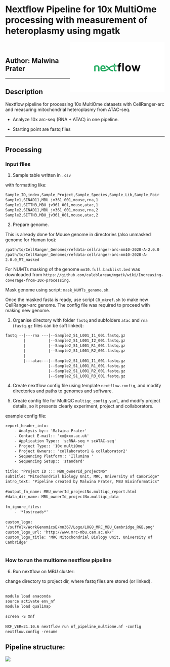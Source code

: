 # Nextflow Pipeline for 10x MultiOme processing with measurement of heteroplasmy using mgatk

<IMG align="right" SRC="Figures/nf_logo.png" width=300px><br>

## Author: Malwina Prater   


--------------

## Description

Nextflow pipeline for processing 10x MultiOme datasets with CellRanger-arc and measuring mitochondrial heteroplasmy from ATAC-seq.

- Analyze 10x arc-seq (RNA + ATAC) in one pipeline.

- Starting point are fastq files



---------------

## Processing


### Input files 

1. Sample table written in `.csv`

with formatting like:

````
Sample_ID,index,Sample_Project,Sample_Species,Sample_Lib,Sample_Pair
Sample1,SINAD11,MBU_jv361_001,mouse,rna,1
Sample1,SITTH3,MBU_jv361_001,mouse,atac,1
Sample2,SINAD11,MBU_jv361_001,mouse,rna,2
Sample2,SITTH3,MBU_jv361_001,mouse,atac,2
````


2. Prepare genome.

This is already done for Mouse genome in directories (also unmasked genome for Human too):

````
/path/to/CellRanger_Genomes/refdata-cellranger-arc-mm10-2020-A-2.0.0
/path/to/CellRanger_Genomes/refdata-cellranger-arc-mm10-2020-A-2.0.0_MT_masked

````

For NUMTs masking of the genome `mm10.full.backlist.bed` was downloaded from `https://github.com/caleblareau/mgatk/wiki/Increasing-coverage-from-10x-processing`.

Mask genome using script: `mask_NUMTs_genome.sh`.

Once the masked fasta is ready, use script `CR_mkref.sh` to make new CellRanger-arc genome. The config file was required to proceed with making new genome.




3. Organise directory with folder `fastq` and subfolders `atac` and `rna` (`fastq.gz` files can be soft linked):

````
fastq --|---rna ---|--Sample2_S1_L001_I1_001.fastq.gz
		|		   |--Sample2_S1_L001_I2_001.fastq.gz
		|		   |--Sample2_S1_L001_R1_001.fastq.gz
		|		   |--Sample2_S1_L001_R2_001.fastq.gz
		|
		|---atac---|--Sample2_S1_L001_I1_001.fastq.gz
				   |--Sample2_S1_L001_R1_001.fastq.gz
				   |--Sample2_S1_L001_R2_001.fastq.gz
				   |--Sample2_S1_L001_R3_001.fastq.gz
````




4. Create nextflow config file using template  `nextflow.config`, and modify directories and paths to genomes and software.


5. Create config file for MultiQC `multiqc_config.yaml`, and modify project details, so it presents clearly experiment, project and collaborators.

example config file:

````
report_header_info:
    - Analysis by:: 'Malwina Prater'
    - Contact E-mail:: 'xx@xxx.ac.uk'
    - Application Type:: 'scRNA-seq + scATAC-seq'
    - Project Type:: '10x multiOme'
    - Project Owners:: 'collaborator1 & collaborator2'
    - Sequencing Platform:: 'Illumina '
    - Sequencing Setup:: 'standard'

title: "Project ID ::: MBU_ownerId_projectNo"
subtitle: "Mitochondrial biology Unit, MRC, University of Cambridge"
intro_text: "Pipeline created by Malwina Prater, MBU Bioinformatics"

#output_fn_name: MBU_ownerId_projectNo.multiqc_report.html
#data_dir_name: MBU_ownerId_projectNo.multiqc_data

fn_ignore_files:
    - '*lostreads*'

custom_logo: '/suffolk/WorkGenomicsE/mn367/Logo/LOGO_MRC_MBU_Cambridge_RGB.png'
custom_logo_url: 'http://www.mrc-mbu.cam.ac.uk/'
custom_logo_title: 'MRC Mitochondrial Biology Unit, University of Cambridge'


````


### How to run the multiome nextflow pipeline


6. Run nextflow on MBU cluster:

change directory to project dir, where fastq files are stored (or linked).

````

module load anaconda
source activate env_nf
module load qualimap

screen -S Xnf

NXF_VER=21.10.6 nextflow run nf_pipeline_multiome.nf -config nextflow.config -resume

````




## Pipeline structure:


<IMG SRC="Figures/flowchart.png" width=1000px><br>













